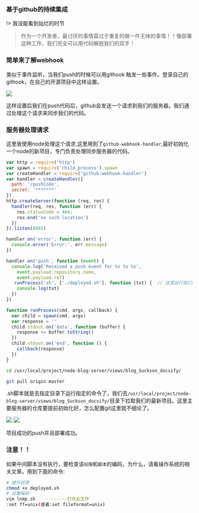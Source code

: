 <!--
 * @Descripttion: 
 * @version: 
 * @Author: suckson
 * @Date: 2019-11-01 11:13:27
 * @LastEditors: suckson
 * @LastEditTime: 2019-11-01 12:39:06
 -->
### 基于github的持续集成

!>  我没能看到灿烂的时节

>作为一个开发者，最讨厌的事情莫过于重复的做一件无味的事情！！像部署这种工作，我们完全可以用代码解脱我们的双手！

### 简单来了解webhook

  类似于事件监听，当我们push的时候可以用githook 触发一些事件。登录自己的githook，在自己的开源项目中这样设置。


<img src="https://suckosn-blog.oss-cn-hangzhou.aliyuncs.com/img/webhooks.png">


这样设置后我们在push代码后，github会发送一个请求到我们的服务器。我们通过处理这个请求来同步我们的代码。
 


### 服务器处理请求

这里我使用node处理这个请求,这里用到了`github-webhook-handler`,最好初始化一个node的新项目，专门负责处理同步服务器的代码。

```js
var http = require('http')
var spawn = require('child_process').spawn
var createHandler = require('github-webhook-handler')
var handler = createHandler({
  path: '/pushCode',
  secret: '*******'
})
http.createServer(function (req, res) {
  handler(req, res, function (err) {
    res.statusCode = 404;
    res.end('no such location')
  })
}).listen(8083)

handler.on('error', function (err) {
  console.error('Error:', err.message)
})

handler.on('push', function (event) {
  console.log('Received a push event for %s to %s',
    event.payload.repository.name,
    event.payload.ref)
   runProcess('sh', ['./deployed.sh'], function (txt) {  // 这里运行我们的脚本，spawn = require('child_process')是个内置的进程的对象
    console.log(txt)
  })
})

function runProcess(cmd, args, callback) {
  var child = spawn(cmd, args)
  var response = ''
  child.stdout.on('data', function (buffer) {
    response += buffer.toString()
  })
  child.stdout.on('end', function () {
    callback(response)
  })
}
```

```bash
cd /usr/local/project/node-blog-server/views/blog_Suckson_docsify/

git pull origin master
```

.sh脚本就是去指定目录下运行指定的命令了，我们去`/usr/local/project/node-blog-server/views/blog_Suckson_docsify/`目录下拉取我们的最新项目。这里主要服务器的仓库要提前初始化好，怎么配置git这里就不细论了。

<img src="https://suckosn-blog.oss-cn-hangzhou.aliyuncs.com/img/gitci.png">
<img src="https://suckosn-blog.oss-cn-hangzhou.aliyuncs.com/img/gitlabci2.png">

项目成功的push并且部署成功。

### 注意！！
如果中间脚本没有执行，要检查该`权限`和`脚本`的编码，为什么，请看操作系统的相关文章。用到下面的命令:
```bash
# 提升权限
chmod +x deployed.sh
# 设置编码
vim lnmp.sh    --------打开此文件
:set ff=unix(或者:set fileformat=unix)  
```
